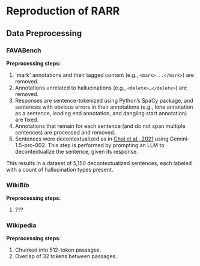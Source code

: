 # Reproduction of RARR

## Data Preprocessing
### FAVABench

**Preprocessing steps:**
1. 'mark' annotations and their tagged content (e.g., `<mark>...</mark>`) are removed.
2. Annotations unrelated to hallucinations (e.g., `<delete>…</delete>`) are removed.
3. Responses are sentence-tokenized using Python’s SpaCy package, and sentences with obvious errors in their annotations (e.g., lone annotation as a sentence, leading end annotation, and dangling start annotation) are fixed.
4. Annotations that remain for each sentence (and do not span multiple sentences) are processed and removed.
5. Sentences were decontextualized as in [Choi et al., 2021](#) using Gemini-1.5-pro-002. This step is performed by prompting an LLM to decontextualize the sentence, given its response.

This results in a dataset of 5,150 decontextualized sentences, each labeled with a count of hallucination types present.

### WikiBib
**Preprocessing steps:**
1. ???

### Wikipedia
**Preprocessing steps:**
1. Chunked into 512-token passages.
2. Overlap of 32 tokens between passages.
